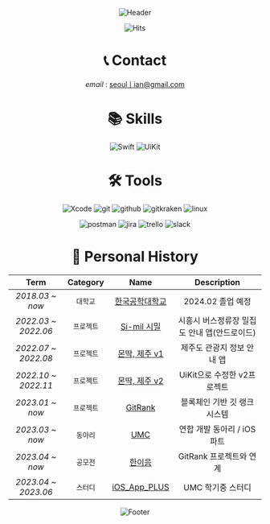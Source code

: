 <div align=center>

![Header](https://capsule-render.vercel.app/api?type=waving&color=timeGradient&height=270&section=header&text=KwanYong%20Kim&fontAlignY=38&fontSize=90&desc=Sammuelwoojae&descAlignY=61&animation=fadeIn)

![Hits](https://hits.seeyoufarm.com/api/count/incr/badge.svg?url=https%3A%2F%2Fgithub.com%2FSammuelwoojae&count_bg=%233C87C0&title_bg=%23213080&icon=&icon_color=%23E7E7E7&title=hits&edge_flat=false)
  
# 📞 Contact
_email_ : [seoulㅣian@gmail.com](mailto:seoullian@gmail.com)

# 📚 Skills
![Swift](https://img.shields.io/badge/swift-F05138?style=for-the-badge&logo=swift&logoColor=white)
![UiKit](https://img.shields.io/badge/uikit-2396F3?style=for-the-badge&logo=uikit&logoColor=white)

# 🛠️ Tools
![Xcode](https://img.shields.io/badge/Xcode-2396F3?style=for-the-badge&logo=Xcode&logoColor=white)
![git](https://img.shields.io/badge/git-F05032?style=for-the-badge&logo=git&logoColor=white)
![github](https://img.shields.io/badge/github-181717?style=for-the-badge&logo=github&logoColor=white)
![gitkraken](https://img.shields.io/badge/gitkraken-179287?style=for-the-badge&logo=gitkraken&logoColor=white)
![linux](https://img.shields.io/badge/linux-FCC624?style=for-the-badge&logo=linux&logoColor=white)

![postman](https://img.shields.io/badge/postman-FF6C37?style=for-the-badge&logo=postman&logoColor=white)
![jira](https://img.shields.io/badge/jira-0052CC?style=for-the-badge&logo=jira&logoColor=white)
![trello](https://img.shields.io/badge/trello-0052CC?style=for-the-badge&logo=trello&logoColor=white)
![slack](https://img.shields.io/badge/slack-4A154B?style=for-the-badge&logo=slack&logoColor=white)

# 👤 Personal History

|Term|Category|Name|Description|
|:--:|:----:|:----:|:----:|
|_2018.03 ~ now_|`대학교`|[한국공학대학교](https://www.tukorea.ac.kr/tukorea/index.do)|2024.02 졸업 예정|
|_2022.03 ~ 2022.06_|`프로젝트`|[Si-mil 시밀](https://github.com/Si-mil)|시흥시 버스정류장 밀집도 안내 앱(안드로이드)|
|_2022.07 ~ 2022.08_|`프로젝트`|[몬딱, 제주 v1](https://github.com/tukcom2022SP/DragonGuard)|제주도 관광지 정보 안내 앱|
|_2022.10 ~ 2022.11_|`프로젝트`|[몬딱, 제주 v2](https://github.com/HJ39/DragonGuard_ComAppDesign)|UiKit으로 수정한 v2프로젝트|
|_2023.01 ~ now_|`프로젝트`|[GitRank](https://github.com/tukcom2023CD/DragonGuard-JinJin)|블록체인 기반 깃 랭크 시스템|
|_2023.03 ~ now_|`동아리`|[UMC](https://www.makeus.in/umc)|연합 개발 동아리 / iOS 파트|
|_2023.04 ~ now_|`공모전`|[한이음](https://www.hanium.or.kr/portal/index.do)|GitRank 프로젝트와 연계|
|_2023.04 ~ 2023.06_|`스터디`|[iOS_App_PLUS](https://github.com/UMC-TUK/iOS_App_PLUS)|UMC 학기중 스터디|

![Footer](https://capsule-render.vercel.app/api?type=waving&color=timeGradient&height=150&section=footer)

</div>
